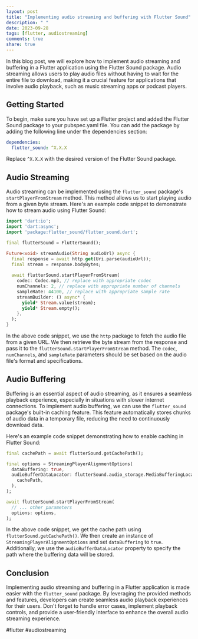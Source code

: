 ```yaml
---
layout: post
title: "Implementing audio streaming and buffering with Flutter Sound"
description: " "
date: 2023-09-28
tags: [flutter, audiostreaming]
comments: true
share: true
---
```


In this blog post, we will explore how to implement audio streaming and buffering in a Flutter application using the Flutter Sound package. Audio streaming allows users to play audio files without having to wait for the entire file to download, making it a crucial feature for applications that involve audio playback, such as music streaming apps or podcast players.

## Getting Started

To begin, make sure you have set up a Flutter project and added the Flutter Sound package to your pubspec.yaml file. You can add the package by adding the following line under the dependencies section:

```yaml
dependencies:
  flutter_sound: ^X.X.X
```

Replace `^X.X.X` with the desired version of the Flutter Sound package.

## Audio Streaming

Audio streaming can be implemented using the `flutter_sound` package's `startPlayerFromStream` method. This method allows us to start playing audio from a given byte stream. Here's an example code snippet to demonstrate how to stream audio using Flutter Sound:

```dart
import 'dart:io';
import 'dart:async';
import 'package:flutter_sound/flutter_sound.dart';

final flutterSound = FlutterSound();

Future<void> streamAudio(String audioUrl) async {
  final response = await http.get(Uri.parse(audioUrl));
  final stream = response.bodyBytes;
  
  await flutterSound.startPlayerFromStream(
    codec: Codec.mp3, // replace with appropriate codec
    numChannels: 2, // replace with appropriate number of channels
    sampleRate: 44100, // replace with appropriate sample rate
    streamBuilder: () async* {
      yield* Stream.value(stream);
      yield* Stream.empty();
    },
  );
}
```

In the above code snippet, we use the `http` package to fetch the audio file from a given URL. We then retrieve the byte stream from the response and pass it to the `flutterSound.startPlayerFromStream` method. The `codec`, `numChannels`, and `sampleRate` parameters should be set based on the audio file's format and specifications.

## Audio Buffering

Buffering is an essential aspect of audio streaming, as it ensures a seamless playback experience, especially in situations with slower internet connections. To implement audio buffering, we can use the `flutter_sound` package's built-in caching feature. This feature automatically stores chunks of audio data in a temporary file, reducing the need to continuously download data.

Here's an example code snippet demonstrating how to enable caching in Flutter Sound:

```dart
final cachePath = await flutterSound.getCachePath();

final options = StreamingPlayerAlignmentOptions(
  dataBuffering: true,
  audioBufferDataLocator: flutterSound.audio_storage.MediaBufferingLocator(
    cachePath,
  ),
);

await flutterSound.startPlayerFromStream(
  // ... other parameters
  options: options,
);
```

In the above code snippet, we get the cache path using `flutterSound.getCachePath()`. We then create an instance of `StreamingPlayerAlignmentOptions` and set `dataBuffering` to `true`. Additionally, we use the `audioBufferDataLocator` property to specify the path where the buffering data will be stored.

## Conclusion

Implementing audio streaming and buffering in a Flutter application is made easier with the `flutter_sound` package. By leveraging the provided methods and features, developers can create seamless audio playback experiences for their users. Don't forget to handle error cases, implement playback controls, and provide a user-friendly interface to enhance the overall audio streaming experience.

#flutter #audiostreaming